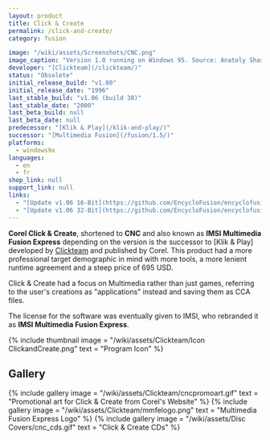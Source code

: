 ```yaml
---
layout: product
title: Click & Create
permalink: /click-and-create/
category: fusion

image: "/wiki/assets/Screenshots/CNC.png"
image_caption: "Version 1.0 running on Windows 95. Source: Anatoly Shashkin"
developer: "[Clickteam](/clickteam/)"
status: "Obsolete"
initial_release_build: "v1.00"
initial_release_date: "1996"
last_stable_build: "v1.06 (build 38)"
last_stable_date: "2000"
last_beta_build: null
last_beta_date: null
predecessor: "[Klik & Play](/klik-and-play/)"
successor: "[Multimedia Fusion](/fusion/1.5/)"
platforms:
  - windows9x
languages:
  - en
  - fr
shop_link: null
support_link: null
links:
  - "[Update v1.06 16-Bit](https://github.com/EncycloFusion/encyclofusion.github.io/raw/main/freeware/updates/cnc/ccupd31.exe)"
  - "[Update v1.06 32-Bit](https://github.com/EncycloFusion/encyclofusion.github.io/raw/main/freeware/updates/cnc/ccupd32.exe)"
---
```


**Corel Click & Create**, shortened to **CNC** and also known
as **IMSI Multimedia Fusion Express** depending on the version is the successor to [Klik & Play]
developed by [Clickteam] and published by Corel. This product had a more professional
target demographic in mind with more tools, a more lenient runtime agreement and a steep price
of 695 USD.

Click & Create had a focus on Multimedia rather than just games, referring to
the user's creations as "applications" instead and saving them as CCA files.

The license for the software was eventually given to IMSI, who rebranded it as
**IMSI Multimedia Fusion Express**.

{% include thumbnail
    image = "/wiki/assets/Clickteam/Icon ClickandCreate.png"
    text = "Program Icon"
%}

## Gallery
{% include gallery
    image = "/wiki/assets/Clickteam/cncpromoart.gif"
    text = "Promotional art for Click & Create from Corel's Website"
%}
{% include gallery
    image = "/wiki/assets/Clickteam/mmfelogo.png"
    text = "Multimedia Fusion Express Logo"
%}
{% include gallery
    image = "/wiki/assets/Disc Covers/cnc_cds.gif"
    text = "Click & Create CDs"
%}

[Clickteam]: /clickteam/
[Click and Create]: /click-and-create/
[Multimedia Fusion 2]: /fusion/2.0/
[The Games Factory]: /games-factory/
